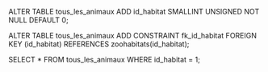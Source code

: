 
ALTER TABLE tous_les_animaux ADD id_habitat SMALLINT UNSIGNED NOT NULL DEFAULT 0;

ALTER TABLE tous_les_animaux ADD CONSTRAINT fk_id_habitat FOREIGN KEY (id_habitat) REFERENCES zoohabitats(id_habitat);

SELECT * FROM tous_les_animaux WHERE id_habitat = 1;